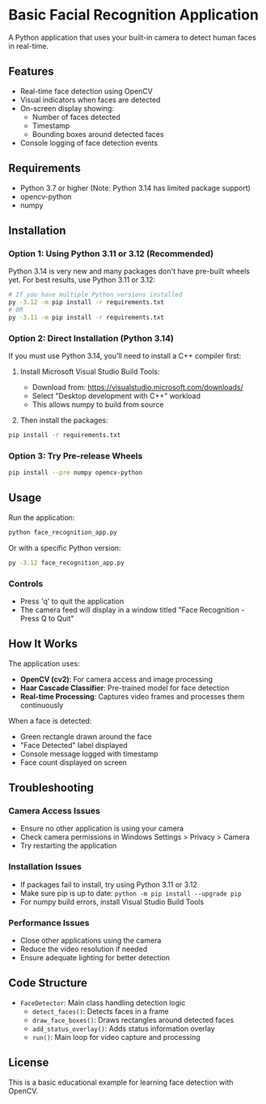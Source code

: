 # Basic Facial Recognition Application

A Python application that uses your built-in camera to detect human faces in real-time.

## Features

- Real-time face detection using OpenCV
- Visual indicators when faces are detected
- On-screen display showing:
  - Number of faces detected
  - Timestamp
  - Bounding boxes around detected faces
- Console logging of face detection events

## Requirements

- Python 3.7 or higher (Note: Python 3.14 has limited package support)
- opencv-python
- numpy

## Installation

### Option 1: Using Python 3.11 or 3.12 (Recommended)

Python 3.14 is very new and many packages don't have pre-built wheels yet. For best results, use Python 3.11 or 3.12:

```bash
# If you have multiple Python versions installed
py -3.12 -m pip install -r requirements.txt
# OR
py -3.11 -m pip install -r requirements.txt
```

### Option 2: Direct Installation (Python 3.14)

If you must use Python 3.14, you'll need to install a C++ compiler first:

1. Install Microsoft Visual Studio Build Tools:
   - Download from: https://visualstudio.microsoft.com/downloads/
   - Select "Desktop development with C++" workload
   - This allows numpy to build from source

2. Then install the packages:
```bash
pip install -r requirements.txt
```

### Option 3: Try Pre-release Wheels

```bash
pip install --pre numpy opencv-python
```

## Usage

Run the application:

```bash
python face_recognition_app.py
```

Or with a specific Python version:

```bash
py -3.12 face_recognition_app.py
```

### Controls

- Press 'q' to quit the application
- The camera feed will display in a window titled "Face Recognition - Press Q to Quit"

## How It Works

The application uses:
- **OpenCV (cv2)**: For camera access and image processing
- **Haar Cascade Classifier**: Pre-trained model for face detection
- **Real-time Processing**: Captures video frames and processes them continuously

When a face is detected:
- Green rectangle drawn around the face
- "Face Detected" label displayed
- Console message logged with timestamp
- Face count displayed on screen

## Troubleshooting

### Camera Access Issues
- Ensure no other application is using your camera
- Check camera permissions in Windows Settings > Privacy > Camera
- Try restarting the application

### Installation Issues
- If packages fail to install, try using Python 3.11 or 3.12
- Make sure pip is up to date: `python -m pip install --upgrade pip`
- For numpy build errors, install Visual Studio Build Tools

### Performance Issues
- Close other applications using the camera
- Reduce the video resolution if needed
- Ensure adequate lighting for better detection

## Code Structure

- `FaceDetector`: Main class handling detection logic
  - `detect_faces()`: Detects faces in a frame
  - `draw_face_boxes()`: Draws rectangles around detected faces
  - `add_status_overlay()`: Adds status information overlay
  - `run()`: Main loop for video capture and processing

## License

This is a basic educational example for learning face detection with OpenCV.
